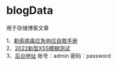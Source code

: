 # blogData
用于存储博客文章


1、[勒索病毒应急响应自救手册](http://www.exp-9.com/post/47.html)</br>
2、[2022新型XSS模糊测试](http://www.exp-9.com/post/42.html)</br>
3、[后台地址](http://dvwa.exp-9.com/login.php) 账号：admin 密码：password

